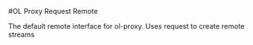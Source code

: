 #OL Proxy Request Remote

The default remote interface for ol-proxy. Uses request to create remote streams
